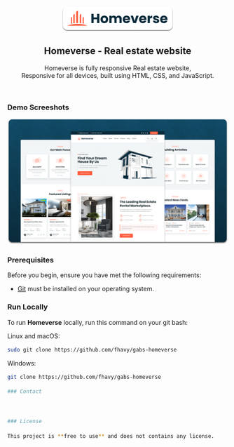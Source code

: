 <div align="center">
  
  

  <br />
  <br />
  
  <img src="./readme-images/project-logo.png" />

  <h2 align="center">Homeverse - Real estate website</h2>

  Homeverse is fully responsive Real estate website, <br />Responsive for all devices, built using HTML, CSS, and JavaScript.

  

</div>

<br />

### Demo Screeshots

![homeverse Desktop Demo](./readme-images/desktop.png "Desktop Demo")


### Prerequisites

Before you begin, ensure you have met the following requirements:

* [Git](https://git-scm.com/downloads "Download Git") must be installed on your operating system.

### Run Locally

To run **Homeverse** locally, run this command on your git bash:

Linux and macOS:

```bash
sudo git clone https://github.com/fhavy/gabs-homeverse
```

Windows:

```bash
git clone https://github.com/fhavy/gabs-homeverse

### Contact



### License

This project is **free to use** and does not contains any license.
